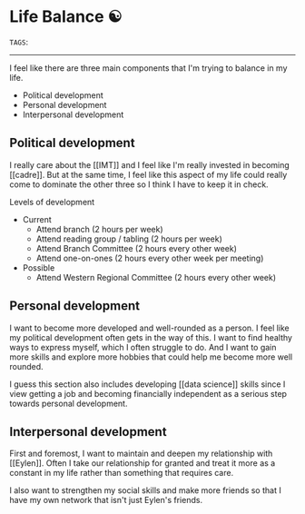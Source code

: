  # Life Balance ☯️
`TAGS`:

---
I feel like there are three main components that I'm trying to balance in my life. 

- Political development
- Personal development
- Interpersonal development

## Political development
I really care about the [[IMT]] and I feel like I'm really invested in becoming [[cadre]]. But at the same time, I feel like this aspect of my life could really come to dominate the other three so I think I have to keep it in check. 

Levels of development
- Current
	- Attend branch (2 hours per week)
	- Attend reading group / tabling (2 hours per week)
	- Attend Branch Committee (2 hours every other week)
	- Attend one-on-ones (2 hours every other week per meeting)
- Possible
	- Attend Western Regional Committee (2 hours every other week)

## Personal development
I want to become more developed and well-rounded as a person. I feel like my political development often gets in the way of this. I want to find healthy ways to express myself, which I often struggle to do. And I want to gain more skills and explore more hobbies that could help me become more well rounded.

I guess this section also includes developing [[data science]] skills since I view getting a job and becoming financially independent as a serious step towards personal development. 

## Interpersonal development
First and foremost, I want to maintain and deepen my relationship with [[Eylen]]. Often I take our relationship for granted and treat it more as a constant in my life rather than something that requires care. 

I also want to strengthen my social skills and make more friends so that I have my own network that isn't just Eylen's friends. 
